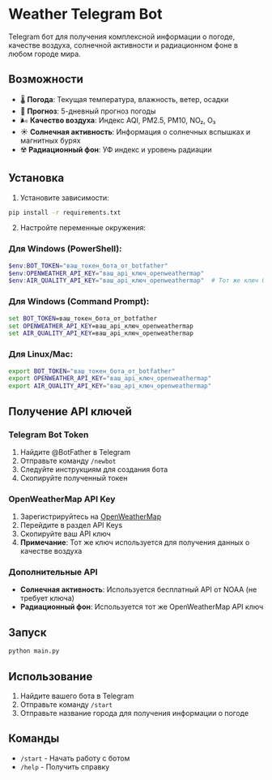 # Weather Telegram Bot

Telegram бот для получения комплексной информации о погоде, качестве воздуха, солнечной активности и радиационном фоне в любом городе мира.

## Возможности

- 🌡️ **Погода**: Текущая температура, влажность, ветер, осадки
- 📅 **Прогноз**: 5-дневный прогноз погоды
- 🌬️ **Качество воздуха**: Индекс AQI, PM2.5, PM10, NO₂, O₃
- ☀️ **Солнечная активность**: Информация о солнечных вспышках и магнитных бурях
- ☢️ **Радиационный фон**: УФ индекс и уровень радиации

## Установка

1. Установите зависимости:
```bash
pip install -r requirements.txt
```

2. Настройте переменные окружения:

### Для Windows (PowerShell):
```powershell
$env:BOT_TOKEN="ваш_токен_бота_от_botfather"
$env:OPENWEATHER_API_KEY="ваш_api_ключ_openweathermap"
$env:AIR_QUALITY_API_KEY="ваш_api_ключ_openweathermap"  # Тот же ключ OpenWeatherMap
```

### Для Windows (Command Prompt):
```cmd
set BOT_TOKEN=ваш_токен_бота_от_botfather
set OPENWEATHER_API_KEY=ваш_api_ключ_openweathermap
set AIR_QUALITY_API_KEY=ваш_api_ключ_openweathermap
```

### Для Linux/Mac:
```bash
export BOT_TOKEN="ваш_токен_бота_от_botfather"
export OPENWEATHER_API_KEY="ваш_api_ключ_openweathermap"
export AIR_QUALITY_API_KEY="ваш_api_ключ_openweathermap"
```

## Получение API ключей

### Telegram Bot Token
1. Найдите @BotFather в Telegram
2. Отправьте команду `/newbot`
3. Следуйте инструкциям для создания бота
4. Скопируйте полученный токен

### OpenWeatherMap API Key
1. Зарегистрируйтесь на [OpenWeatherMap](https://openweathermap.org/)
2. Перейдите в раздел API Keys
3. Скопируйте ваш API ключ
4. **Примечание**: Тот же ключ используется для получения данных о качестве воздуха

### Дополнительные API
- **Солнечная активность**: Используется бесплатный API от NOAA (не требует ключа)
- **Радиационный фон**: Используется тот же OpenWeatherMap API ключ

## Запуск

```bash
python main.py
```

## Использование

1. Найдите вашего бота в Telegram
2. Отправьте команду `/start`
3. Отправьте название города для получения информации о погоде

## Команды

- `/start` - Начать работу с ботом
- `/help` - Получить справку 